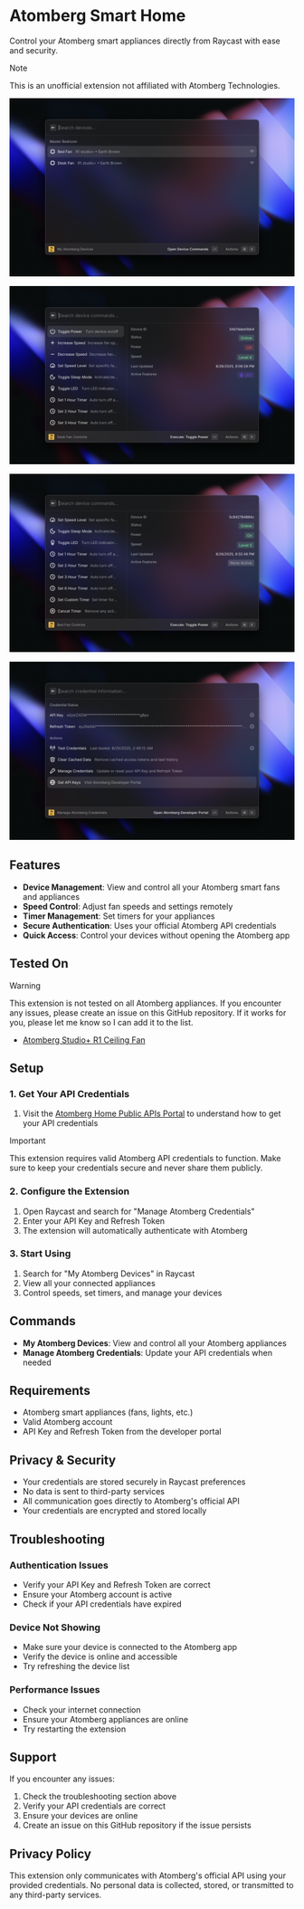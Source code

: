 # Atomberg Smart Home

Control your Atomberg smart appliances directly from Raycast with ease and security.

> [!NOTE]
> This is an unofficial extension not affiliated with Atomberg Technologies.

![Atomberg Device Screenshot 1](./metadata/atomberg-1.png)

![Atomberg Device Screenshot 2](./metadata/atomberg-2.png)

![Atomberg Device Screenshot 3](./metadata/atomberg-3.png)

![Atomberg Device Screenshot 4](./metadata/atomberg-4.png)

## Features

- **Device Management**: View and control all your Atomberg smart fans and appliances
- **Speed Control**: Adjust fan speeds and settings remotely
- **Timer Management**: Set timers for your appliances
- **Secure Authentication**: Uses your official Atomberg API credentials
- **Quick Access**: Control your devices without opening the Atomberg app

## Tested On

> [!WARNING]
> This extension is not tested on all Atomberg appliances. If you encounter any issues, please create an issue on this GitHub repository. If it works for you, please let me know so I can add it to the list.

- [Atomberg Studio+ R1 Ceiling Fan](https://atomberg.com/atomberg-studio-plus-bldc-motor-with-remote-3-blade-ceiling-fan)

## Setup

### 1. Get Your API Credentials

1. Visit the [Atomberg Home Public APIs Portal](https://developer.atomberg-iot.com/#overview) to understand how to get your API credentials

> [!IMPORTANT]
> This extension requires valid Atomberg API credentials to function. Make sure to keep your credentials secure and never share them publicly.

### 2. Configure the Extension

1. Open Raycast and search for "Manage Atomberg Credentials"
2. Enter your API Key and Refresh Token
3. The extension will automatically authenticate with Atomberg

### 3. Start Using

1. Search for "My Atomberg Devices" in Raycast
2. View all your connected appliances
3. Control speeds, set timers, and manage your devices

## Commands

- **My Atomberg Devices**: View and control all your Atomberg appliances
- **Manage Atomberg Credentials**: Update your API credentials when needed

## Requirements

- Atomberg smart appliances (fans, lights, etc.)
- Valid Atomberg account
- API Key and Refresh Token from the developer portal

## Privacy & Security

- Your credentials are stored securely in Raycast preferences
- No data is sent to third-party services
- All communication goes directly to Atomberg's official API
- Your credentials are encrypted and stored locally

## Troubleshooting

### Authentication Issues

- Verify your API Key and Refresh Token are correct
- Ensure your Atomberg account is active
- Check if your API credentials have expired

### Device Not Showing

- Make sure your device is connected to the Atomberg app
- Verify the device is online and accessible
- Try refreshing the device list

### Performance Issues

- Check your internet connection
- Ensure your Atomberg appliances are online
- Try restarting the extension

## Support

If you encounter any issues:

1. Check the troubleshooting section above
2. Verify your API credentials are correct
3. Ensure your devices are online
4. Create an issue on this GitHub repository if the issue persists

## Privacy Policy

This extension only communicates with Atomberg's official API using your provided credentials. No personal data is collected, stored, or transmitted to any third-party services.
